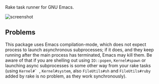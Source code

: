 Rake task runner for GNU Emacs.


![screenshot](https://github.com/vderyagin/rake.el/raw/master/screenshot.png)


## Problems ##

This package uses Emacs compilation-mode, which does not expect process to
launch asynchronous subprocesses; if it does, and they keep running after the
main process has terminated, Emacs may kill them. Be aware of that if you are
shelling out using `IO::popen`, `Kernel#spawn` or launching async subprocesses
is some other way from your rake tasks (using ``Kernel#` ``, `Kernel#system`,
also `FileUtils#sh` and `FileUtils#ruby` added by rake is no problem, as they
work synchronously).
